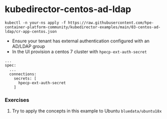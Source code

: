 # kubedirector-centos-ad-ldap

```
kubectl -n your-ns apply -f https://raw.githubusercontent.com/hpe-container-platform-community/kubedirector-examples/main/03-centos-ad-ldap/cr-app-centos.json
```

- Ensure your tenant has external authentication configured with an AD/LDAP group
- In the UI provision a centos 7 cluster with `hpecp-ext-auth-secret`

```
...
spec: 
  ...
  connections: 
    secrets: [
      hpecp-ext-auth-secret
    ]
```

### Exercises

1. Try to apply the concepts in this example to Ubuntu `bluedata/ubuntu18x`
